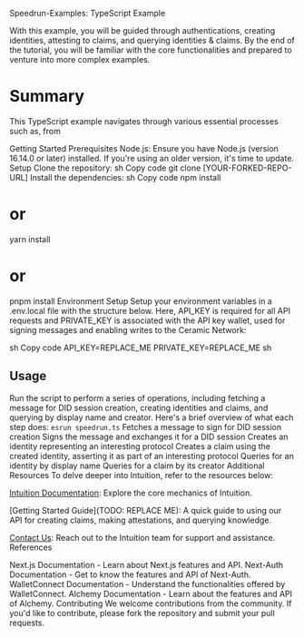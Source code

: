 Speedrun-Examples: TypeScript Example


With this example, you will be guided through authentications, creating identities, attesting to claims, and querying identities & claims. By the end of the tutorial, you will be familiar with the core functionalities and prepared to venture into more complex examples. 

# Summary
This TypeScript example navigates through various essential processes such as, from

Getting Started
Prerequisites
Node.js: Ensure you have Node.js (version 16.14.0 or later) installed. If you're using an older version, it's time to update.
Setup
Clone the repository:
sh
Copy code
git clone [YOUR-FORKED-REPO-URL]
Install the dependencies:
sh
Copy code
npm install
# or
yarn install
# or
pnpm install
Environment Setup
Setup your environment variables in a .env.local file with the structure below. Here, API_KEY is required for all API requests and PRIVATE_KEY is associated with the API key wallet, used for signing messages and enabling writes to the Ceramic Network:

sh
Copy code
API_KEY=REPLACE_ME
PRIVATE_KEY=REPLACE_ME
sh

## Usage
Run the script to perform a series of operations, including fetching a message for DID session creation, creating identities and claims, and querying by display name and creator. Here's a brief overview of what each step does:
```esrun speedrun.ts```
Fetches a message to sign for DID session creation
Signs the message and exchanges it for a DID session
Creates an identity representing an interesting protocol
Creates a claim using the created identity, asserting it as part of an interesting protocol
Queries for an identity by display name
Queries for a claim by its creator
Additional Resources
To delve deeper into Intuition, refer to the resources below:

[Intuition Documentation](https://intuition.gitbook.io/alpha-api/): Explore the core mechanics of Intuition.

[Getting Started Guide](TODO: REPLACE ME): A quick guide to using our API for creating claims, making attestations, and querying knowledge.

[Contact Us](https://discord.gg/0xintuition): Reach out to the Intuition team for support and assistance.
References

Next.js Documentation - Learn about Next.js features and API.
Next-Auth Documentation - Get to know the features and API of Next-Auth.
WalletConnect Documentation - Understand the functionalities offered by WalletConnect.
Alchemy Documentation - Learn about the features and API of Alchemy.
Contributing
We welcome contributions from the community. If you'd like to contribute, please fork the repository and submit your pull requests.